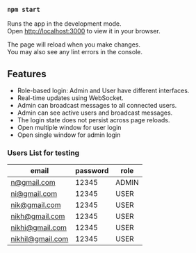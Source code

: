 ### `npm start`

Runs the app in the development mode.\
Open [http://localhost:3000](http://localhost:3000) to view it in your browser.

The page will reload when you make changes.\
You may also see any lint errors in the console.

## Features

- Role-based login: Admin and User have different interfaces.
- Real-time updates using WebSocket.
- Admin can broadcast messages to all connected users.
- Admin can see active users and broadcast messages.
- The login state does not persist across page reloads.
- Open multiple window for user login
- Open single window for admin login

### Users List for testing

| email            | password | role  |
| ---------------- | -------- | ----- |
| n@gmail.com      | 12345    | ADMIN |
| ni@gmail.com     | 12345    | USER  |
| nik@gmail.com    | 12345    | USER  |
| nikh@gmail.com   | 12345    | USER  |
| nikhi@gmail.com  | 12345    | USER  |
| nikhil@gmail.com | 12345    | USER  |
